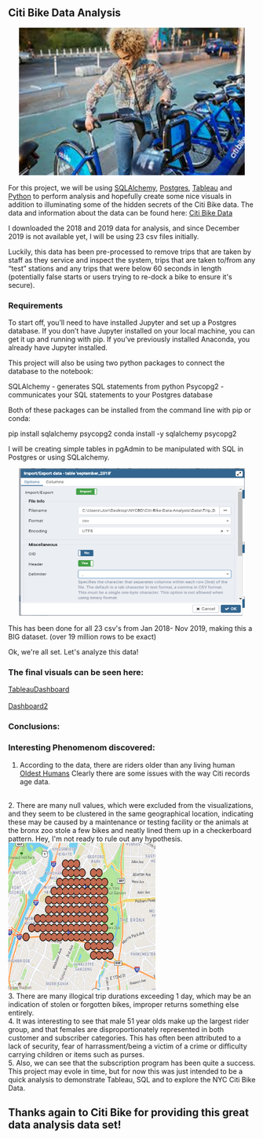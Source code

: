 ## Citi Bike Data Analysis 
<p align="center">
  <img width="460" height="300" src="Images/citipic1.jpg">
</p>

For this project, we will be using [SQLAlchemy](https://docs.sqlalchemy.org/en/13/), [Postgres](https://www.postgresql.org/), [Tableau](https://www.tableau.com/) and [Python](https://www.python.org/) to perform analysis and hopefully create some nice visuals in addition to illuminating some of the hidden secrets of the Citi Bike data. 
The data and information about the data can be found here: [Citi Bike Data](https://www.citibikenyc.com/system-data)

I downloaded the 2018 and 2019 data for analysis, and since December 2019 is not available yet, I will be using 23 csv files initially. 

Luckily, this data has been pre-processed to remove trips that are taken by staff as they service and inspect the system, trips that are taken to/from any “test” stations and any trips that were below 60 seconds in length (potentially false starts or users trying to re-dock a bike to ensure it's secure).

### Requirements

To start off, you’ll need to have installed Jupyter and set up a Postgres database. If you don’t have Jupyter installed on your local machine, you can get it up and running with pip. If you’ve previously installed Anaconda, you already have Jupyter installed.

This project will also be using two python packages to connect the database to the notebook:

SQLAlchemy - generates SQL statements from python
Psycopg2 - communicates your SQL statements to your Postgres database

Both of these packages can be installed from the command line with pip or conda:

pip install sqlalchemy psycopg2
conda install -y sqlalchemy psycopg2

I will be creating simple tables in pgAdmin to be manipulated with SQL in Postgres or using SQLalchemy.  

<p align="center">
  <img width="460" height="300" src="https://github.com/JonRinko/Citi-Bike-Data-Analysis/blob/master/Images/ImportCSV.PNG">
</p>

This has been done for all 23 csv's from Jan 2018- Nov 2019, making this a BIG dataset. (over 19 million rows to be exact)

Ok, we're all set. Let's analyze this data! 


### The final visuals can be seen here: 
[TableauDashboard](https://public.tableau.com/profile/jon4546#!/vizhome/CitiBikeStartStationTripCountsDashboard/Dashboard1?publish=yes)  
<br>
[Dashboard2](https://public.tableau.com/profile/jon4546#!/vizhome/UsertypeByGender/Dashboard1)


### Conclusions: 

### Interesting Phenomenom discovered: 
1. According to the data, there are riders older than any living human 
[Oldest Humans](https://en.wikipedia.org/wiki/List_of_the_verified_oldehttp://localhost:8888/notebooks/Images/UTbyGender.PNGst_people) 
Clearly there are some issues with the way Citi records age data.   
<br>
2. There are many null values, which were excluded from the visualizations, and they seem to be clustered in the same geographical location, indicating these may be caused by a maintenance or testing facility or the animals at the bronx zoo stole a few bikes and neatly lined them up in a checkerboard pattern. Hey, I'm not ready to rule out any hypothesis.  
<img width="300" height="300" src="Images/strangeNulls.PNG">    
<br>
3. There are many illogical trip durations exceeding 1 day, which may be an indication of stolen or forgotten bikes, improper returns something else entirely.    
<br>
4. It was interesting to see that male 51 year olds make up the largest rider group, and that females are disproportionately represented in both customer and subscriber categories. This has often been attributed to a lack of security, fear of harrassment/being a victim of a crime or difficulty carrying children or items such as purses.    
<br>
5. Also, we can see that the subscription program has been quite a success.  

<br>
This project may evole in time, but for now this was just intended to be a quick analysis to demonstrate Tableau, SQL and to explore the NYC Citi Bike Data.       
<br>  
    
## Thanks again to Citi Bike for providing this great data analysis data set! 
  
        
 
 

